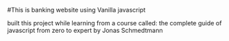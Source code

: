 #This is banking website using Vanilla javascript

built this project while learning from a course called: the complete guide of javascript from zero to expert by Jonas Schmedtmann
